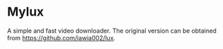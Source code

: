 # Mylux
A simple and fast video downloader. The original version can be obtained from https://github.com/iawia002/lux.
